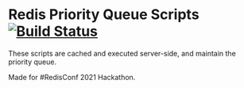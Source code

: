 # Redis Priority Queue Scripts &nbsp;[![Build Status](https://travis-ci.com/TusharRakheja/RedisPQScripts.svg?branch=master)](https://travis-ci.com/github/TusharRakheja/RedisPQScripts)

These scripts are cached and executed server-side, and maintain the priority queue. 

Made for #RedisConf 2021 Hackathon.